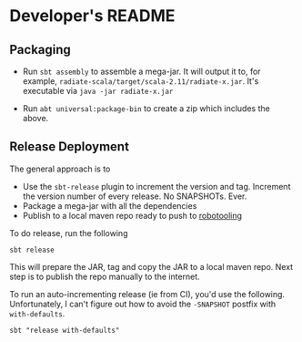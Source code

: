 # Developer's README

## Packaging

 * Run `sbt assembly` to assemble a mega-jar. It will output it to, for example, `radiate-scala/target/scala-2.11/radiate-x.jar`. It's executable via `java -jar radiate-x.jar`

 * Run `abt universal:package-bin` to create a zip which includes the above.


## Release Deployment

The general approach is to

 * Use the `sbt-release` plugin to increment the version and tag. Increment the version number of every release. No SNAPSHOTs. Ever.
 * Package a mega-jar with all the dependencies
 * Publish to a local maven repo ready to push to [robotooling](https://github.com/tobyweston/robotooling/tree/gh-pages)


To do release, run the following

    sbt release


This will prepare the JAR, tag and copy the JAR to a local maven repo. Next step is to publish the repo manually to the internet.

To run an auto-incrementing release (ie from CI), you'd use the following. Unfortunately, I can't figure out how to avoid the `-SNAPSHOT` postfix with `with-defaults`.

    sbt "release with-defaults"


